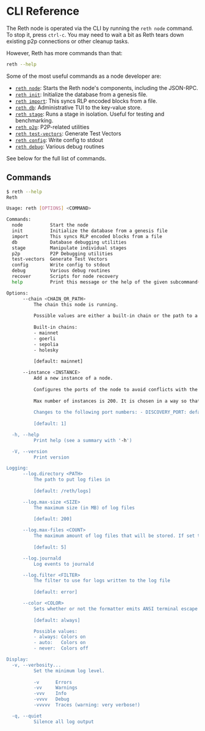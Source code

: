 # CLI Reference

The Reth node is operated via the CLI by running the `reth node` command. To stop it, press `ctrl-c`. You may need to wait a bit as Reth tears down existing p2p connections or other cleanup tasks.

However, Reth has more commands than that:

```bash
reth --help
```

Some of the most useful commands as a node developer are:
* [`reth node`](./node.md): Starts the Reth node's components, including the JSON-RPC.
* [`reth init`](./init.md): Initialize the database from a genesis file.
* [`reth import`](./import.md): This syncs RLP encoded blocks from a file.
* [`reth db`](./db.md): Administrative TUI to the key-value store.
* [`reth stage`](./stage.md): Runs a stage in isolation. Useful for testing and benchmarking.
* [`reth p2p`](./p2p.md): P2P-related utilities
* [`reth test-vectors`](./test-vectors.md): Generate Test Vectors
* [`reth config`](./config.md): Write config to stdout
* [`reth debug`](./debug.md): Various debug routines

See below for the full list of commands.

## Commands

```bash
$ reth --help
Reth

Usage: reth [OPTIONS] <COMMAND>

Commands:
  node          Start the node
  init          Initialize the database from a genesis file
  import        This syncs RLP encoded blocks from a file
  db            Database debugging utilities
  stage         Manipulate individual stages
  p2p           P2P Debugging utilities
  test-vectors  Generate Test Vectors
  config        Write config to stdout
  debug         Various debug routines
  recover       Scripts for node recovery
  help          Print this message or the help of the given subcommand(s)

Options:
      --chain <CHAIN_OR_PATH>
          The chain this node is running.
          
          Possible values are either a built-in chain or the path to a chain specification file.
          
          Built-in chains:
          - mainnet
          - goerli
          - sepolia
          - holesky
          
          [default: mainnet]

      --instance <INSTANCE>
          Add a new instance of a node.
          
          Configures the ports of the node to avoid conflicts with the defaults. This is useful for running multiple nodes on the same machine.
          
          Max number of instances is 200. It is chosen in a way so that it's not possible to have port numbers that conflict with each other.
          
          Changes to the following port numbers: - DISCOVERY_PORT: default + `instance` - 1 - AUTH_PORT: default + `instance` * 100 - 100 - HTTP_RPC_PORT: default - `instance` + 1 - WS_RPC_PORT: default + `instance` * 2 - 2
          
          [default: 1]

  -h, --help
          Print help (see a summary with '-h')

  -V, --version
          Print version

Logging:
      --log.directory <PATH>
          The path to put log files in
          
          [default: /reth/logs]

      --log.max-size <SIZE>
          The maximum size (in MB) of log files
          
          [default: 200]

      --log.max-files <COUNT>
          The maximum amount of log files that will be stored. If set to 0, background file logging is disabled
          
          [default: 5]

      --log.journald
          Log events to journald

      --log.filter <FILTER>
          The filter to use for logs written to the log file
          
          [default: error]

      --color <COLOR>
          Sets whether or not the formatter emits ANSI terminal escape codes for colors and other text formatting
          
          [default: always]

          Possible values:
          - always: Colors on
          - auto:   Colors on
          - never:  Colors off

Display:
  -v, --verbosity...
          Set the minimum log level.
          
          -v      Errors
          -vv     Warnings
          -vvv    Info
          -vvvv   Debug
          -vvvvv  Traces (warning: very verbose!)

  -q, --quiet
          Silence all log output
```
